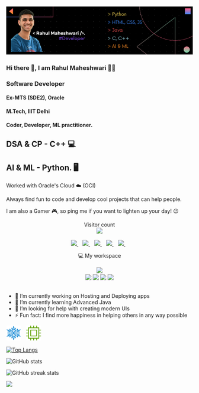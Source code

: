 ![Developer](https://github.com/rahul15197/rahul15197/blob/main/github_banner.png)
### Hi there 👋, I am Rahul Maheshwari 👨‍💻
### Software Developer
#### Ex-MTS (SDE2), Oracle


#### M.Tech, IIIT Delhi
#### Coder, Developer, ML practitioner.

## DSA & CP - C++ 💻
## AI & ML - Python. 🖥️
Worked with Oracle's Cloud ☁️ (OCI)

Always find fun to code and develop cool projects that can help people.

I am also a Gamer 🎮, so ping me if you want to lighten up your day! 😉

<p align="center"> 
  Visitor count<br>
  <img src="https://profile-counter.glitch.me/rahul15197/count.svg" />
</p>

<p align='center'>
  
  <a href="mailto:rahul.maheshmaheshwari@gmail.com">
    <img src="https://img.shields.io/badge/Gmail-D14836?style=for-the-badge&logo=gmail&logoColor=white" />
  </a>&nbsp;&nbsp;
  <a href="https://www.linkedin.com/in/rahul-maheshwari-597bb2b6/">
    <img src="https://img.shields.io/badge/linkedin-%230077B5.svg?&style=for-the-badge&logo=linkedin&logoColor=white" />
  </a>&nbsp;&nbsp;
  <a href="https://www.instagram.com/iamrahul97/">
    <img src="https://img.shields.io/badge/instagram-%23E4405F.svg?&style=for-the-badge&logo=instagram&logoColor=white" />        
  </a>&nbsp;&nbsp;
  <a href="https://discord.gg/3NUjJA2C">
    <img src="https://img.shields.io/badge/Discord-7289DA?style=for-the-badge&logo=discord&logoColor=white" />
  </a>&nbsp;&nbsp;
  <a href="https://rahul-maheshmaheshwari.medium.com/">
    <img src="https://img.shields.io/badge/Medium-12100E?style=for-the-badge&logo=medium&logoColor=white" />        
  </a>&nbsp;&nbsp;
  
</p>

<p align='center'>
  💻 My workspace<br/><br/>
  <img src="https://img.shields.io/badge/lenovo-E2231A?style=for-the-badge&logo=lenovo&logoColor=white" />                                                       </br>                                           
  <img src="https://img.shields.io/badge/windows-%230078D6.svg?&style=for-the-badge&logo=windows&logoColor=white" />
  <img src="https://img.shields.io/badge/Intel-Core_i5_9th-0071C5?style=for-the-badge&logo=intel&logoColor=white" />
  <img src="https://img.shields.io/badge/RAM-8GB-%230071C5.svg?&style=for-the-badge&logoColor=white" />
  <img src="https://img.shields.io/badge/nvidia-gtx%201650-%2376B900.svg?&style=for-the-badge&logo=nvidia&logoColor=white" />
  <br/>
  <br/>                                                                                                                        
<!--   <img src="https://img.shields.io/badge/Apple-MacBook_Pro_2020-999999?style=for-the-badge&logo=apple&logoColor=white" /> 
                                                                                                                      <br/>
  <img src="https://img.shields.io/badge/mac%20os-000000?style=for-the-badge&logo=apple&logoColor=white" />
  <img src="https://img.shields.io/badge/Intel-Core_i7_10th-0071C5?style=for-the-badge&logo=intel&logoColor=white" />
  <img src="https://img.shields.io/badge/RAM-32GB-%230071C5.svg?&style=for-the-badge&logoColor=white" />
  <br/>
  <br/>                                                                                                   
  <img src="https://img.shields.io/badge/hp-0096D6?style=for-the-badge&logo=hp&logoColor=white" />                                                             <br/>                                      
  <img src="https://img.shields.io/badge/Ubuntu-E95420?style=for-the-badge&logo=ubuntu&logoColor=white" />
  <img src="https://img.shields.io/badge/Intel-Core_i5_4th-0071C5?style=for-the-badge&logo=intel&logoColor=white" />
  <img src="https://img.shields.io/badge/RAM-4GB-%230071C5.svg?&style=for-the-badge&logoColor=white" />
  <img src="https://img.shields.io/badge/nvidia-830m-%2376B900.svg?&style=for-the-badge&logo=nvidia&logoColor=white" />                                                                                                -->
                                                                                                                          
</p>


- 🔭 I’m currently working on Hosting and Deploying apps 
- 🌱 I’m currently learning Advanced Java 
- 🤔 I’m looking for help with creating modern UIs 
- ⚡ Fun fact: I find more happiness in helping others in any way possible  
 

<a href='https://archiveprogram.github.com/'><img src='https://raw.githubusercontent.com/acervenky/animated-github-badges/master/assets/acbadge.gif' width='40' height='40'></a> <a href='https://docs.github.com/en/developers'><img src='https://raw.githubusercontent.com/acervenky/animated-github-badges/master/assets/devbadge.gif' width='40' height='40'></a> 

[![Top Langs](https://github-readme-stats.vercel.app/api/top-langs/?username=rahul15197)](https://github.com/anuraghazra/github-readme-stats)

![GitHub stats](https://github-readme-stats.vercel.app/api?username=rahul15197&show_icons=true)  

![GitHub streak stats](https://github-readme-streak-stats.herokuapp.com/?user=rahul15197)

<img align='left' src='https://user-images.githubusercontent.com/5713670/87202985-820dcb80-c2b6-11ea-9f56-7ec461c497c3.gif' width='150'>
